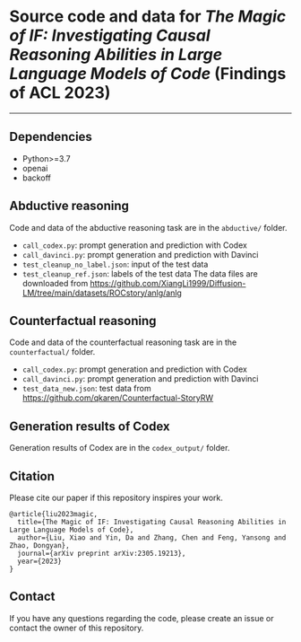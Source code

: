 # Source code and data for *The Magic of IF: Investigating Causal Reasoning Abilities in Large Language Models of Code* (Findings of ACL 2023) 

---

## Dependencies
 - Python>=3.7
 - openai
 - backoff

## Abductive reasoning
Code and data of the abductive reasoning task are in the `abductive/` folder. 
 - `call_codex.py`: prompt generation and prediction with Codex
 - `call_davinci.py`: prompt generation and prediction with Davinci
 - `test_cleanup_no_label.json`: input of the test data
 - `test_cleanup_ref.json`: labels of the test data
The data files are downloaded from https://github.com/XiangLi1999/Diffusion-LM/tree/main/datasets/ROCstory/anlg/anlg

## Counterfactual reasoning
Code and data of the counterfactual reasoning task are in the `counterfactual/` folder. 
 - `call_codex.py`: prompt generation and prediction with Codex
 - `call_davinci.py`: prompt generation and prediction with Davinci
 - `test_data_new.json`: test data from https://github.com/qkaren/Counterfactual-StoryRW

## Generation results of Codex
Generation results of Codex are in the `codex_output/` folder.

## Citation
Please cite our paper if this repository inspires your work.
```
@article{liu2023magic,
  title={The Magic of IF: Investigating Causal Reasoning Abilities in Large Language Models of Code},
  author={Liu, Xiao and Yin, Da and Zhang, Chen and Feng, Yansong and Zhao, Dongyan},
  journal={arXiv preprint arXiv:2305.19213},
  year={2023}
}
```

## Contact
If you have any questions regarding the code, please create an issue or contact the owner of this repository.